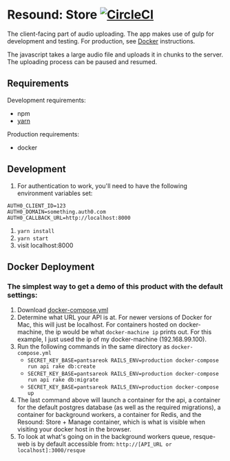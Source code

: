 
# Resound: Store [![CircleCI](https://circleci.com/gh/ProjectResound/store-upload.svg?style=svg)](https://circleci.com/gh/ProjectResound/store-upload)

The client-facing part of audio uploading.  The app makes use of gulp for development and testing.
For production, see [Docker](#docker) instructions. 

The javascript takes a large audio file and uploads it in chunks to the server.  The uploading process can be paused
and resumed.

## Requirements

Development requirements:

* npm
* [yarn](https://yarnpkg.com/en/docs/install)

Production requirements:

* docker


## Development

1. For authentication to work, you'll need to have the following environment variables set:
```
AUTH0_CLIENT_ID=123
AUTH0_DOMAIN=something.auth0.com
AUTH0_CALLBACK_URL=http://localhost:8000
```
1. `yarn install`
1. `yarn start`
1. visit localhost:8000

## Docker Deployment

### The simplest way to get a demo of this product with the default settings:

1. Download [docker-compose.yml](/docker/docker-compose.yml)
2. Determine what URL your API is at. For newer versions of Docker for Mac, this will just be localhost. For containers
hosted on docker-machine, the ip would be what `docker-machine ip` prints out. For this example, I just used the ip of my 
docker-machine (192.168.99.100).
3. Run the following commands in the same directory as `docker-compose.yml`
    * `SECRET_KEY_BASE=pantsareok RAILS_ENV=production docker-compose run api rake db:create`
    * `SECRET_KEY_BASE=pantsareok RAILS_ENV=production docker-compose run api rake db:migrate`
    * `SECRET_KEY_BASE=pantsareok RAILS_ENV=production docker-compose up`
4. The last command above will launch a container for the api, a container for the default postgres database (as well
as the required migrations), a container for background workers, a container for Redis, and the Resound: Store + Manage
container, which is what is visible when visiting your docker host in the browser.
5. To look at what's going on in the background workers queue, resque-web is by default accessible from:
    `http://[API_URL or localhost]:3000/resque`
